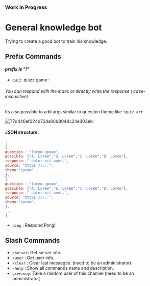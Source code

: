 ### Work in Progress

# General knowledge bot

Trying to create a good bot to train his knowledge.

## Prefix Commands

#### _prefix is "!"_

- `quiz`: quizz game :

###### You can respond with the index or directly write the response ( case-insensitive)

Its also possible to add args similar to question theme like `!quiz art`

![77d440ef024d73da60b8044c24e003eb](https://user-images.githubusercontent.com/82462804/160619160-21a4f432-6fb1-4692-bb2c-348868129202.png)

#### JSON structure:

```js
[
{
question : "lorem ipsum",
possible: ["A. Lorem","B. Lorem","C. Lorem","D. Lorem"],
response: " dolor sit amet.",
source: "https://...",
theme:"Lorem"
},
{
question : "lorem ipsum",
possible: ["A. Lorem","B. Lorem","C. Lorem","D. Lorem"],
response: " dolor sit amet.",
source: "https://...",
theme:"Lorem",
},
...
]
```

- `ping` : Respond Pong!

## Slash Commands

- `/server`: Get server info.
- `/user` : Get user info.
- `/clear` : Clear last messages. (need to be an administrator)
- `/help` : Show all commands name and description.
- `giveaway`: Take a random user of this channel (need to be an administrator)
